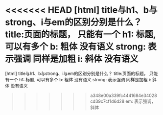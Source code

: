 <<<<<<< HEAD
[html] title与h1、b与strong、i与em的区别分别是什么？
title:页面的标题， 只能有一个
h1: 标题, 可以有多个
b: 粗体 没有语义
strong: 表示强调 同样是加粗
i: 斜体 没有语义
=======
[html] title与h1、b与strong、i与em的区别分别是什么？
title:页面的标题， 只能有一个
h1: 标题, 可以有多个
b: 粗体 没有语义
strong: 表示强调 同样是加粗
i: 斜体 没有语义
>>>>>>> a348e00a339fc4441684e34028cd39c7cf1d6d28
em: 表示强调，斜体